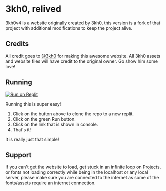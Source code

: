# 3kh0, relived

3kh0v4 is a website originally created by 3kh0, this version is a fork of that project with additional modifications to keep the project alive.

## Credits

All credit goes to [@3kh0](https://github.com/3kh0) for making this awesome website. All 3kh0 assets and website files will have credit to the original owner. Go show him some love! 

## Running

[![Run on Replit](https://binbashbanana.github.io/deploy-buttons/buttons/remade/replit.svg)](https://replit.com/github/whoisev/whoisev.github.io)

Running this is super easy!

1. Click on the button above to clone the repo to a new replit.
2. Click on the green Run button.
3. Click on the link that is shown in console.
4. That's it!

It is really just that simple!


## Support

If you can't get the website to load, get stuck in an infinite loop on Projects, or fonts not loading correctly while being in the localhost or any local server, please make sure you are connected to the internet as some of the fonts/assets require an internet connection.
